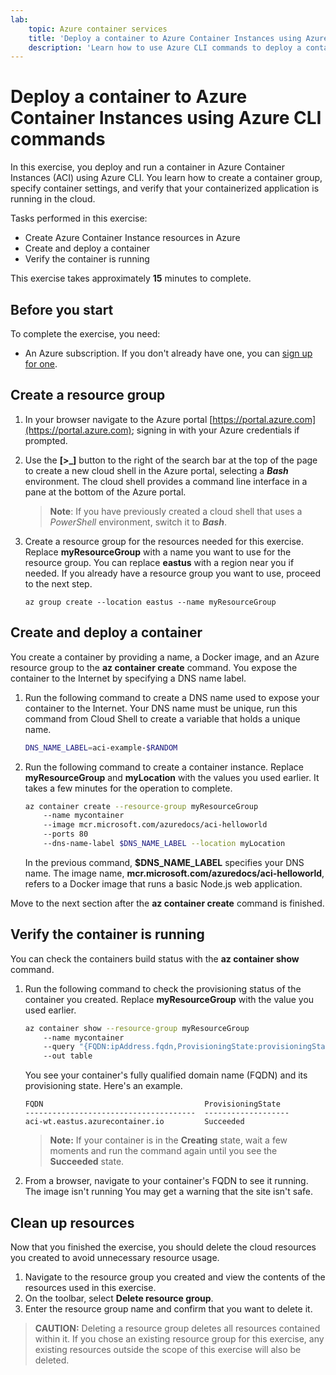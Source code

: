 ```yaml
---
lab:
    topic: Azure container services
    title: 'Deploy a container to Azure Container Instances using Azure CLI commands'
    description: 'Learn how to use Azure CLI commands to deploy a container to Azure Container Instances.'
---
```


# Deploy a container to Azure Container Instances using Azure CLI commands

In this exercise, you deploy and run a container in Azure Container Instances (ACI) using Azure CLI. You learn how to create a container group, specify container settings, and verify that your containerized application is running in the cloud.

Tasks performed in this exercise:

* Create Azure Container Instance resources in Azure
* Create and deploy a container
* Verify the container is running

This exercise takes approximately **15** minutes to complete.

## Before you start

To complete the exercise, you need:

* An Azure subscription. If you don't already have one, you can [sign up for one](https://azure.microsoft.com/).

## Create a resource group

1. In your browser navigate to the Azure portal [https://portal.azure.com](https://portal.azure.com); signing in with your Azure credentials if prompted.

1. Use the **[\>_]** button to the right of the search bar at the top of the page to create a new cloud shell in the Azure portal, selecting a ***Bash*** environment. The cloud shell provides a command line interface in a pane at the bottom of the Azure portal.

    > **Note**: If you have previously created a cloud shell that uses a *PowerShell* environment, switch it to ***Bash***.

1. Create a resource group for the resources needed for this exercise. Replace **myResourceGroup** with a name you want to use for the resource group. You can replace **eastus** with a region near you if needed. If you already have a resource group you want to use, proceed to the next step.

    ```
    az group create --location eastus --name myResourceGroup
    ```

## Create and deploy a container

You create a container by providing a name, a Docker image, and an Azure resource group to the **az container create** command. You expose the container to the Internet by specifying a DNS name label.

1. Run the following command to create a DNS name used to expose your container to the Internet. Your DNS name must be unique, run this command from Cloud Shell to create a variable that holds a unique name.

    ```bash
    DNS_NAME_LABEL=aci-example-$RANDOM
    ```

1. Run the following command to create a container instance. Replace **myResourceGroup** and **myLocation** with the values you used earlier. It takes a few minutes for the operation to complete.

    ```bash
    az container create --resource-group myResourceGroup 
        --name mycontainer 
        --image mcr.microsoft.com/azuredocs/aci-helloworld 
        --ports 80 
        --dns-name-label $DNS_NAME_LABEL --location myLocation
    ```

    In the previous command, **$DNS_NAME_LABEL** specifies your DNS name. The image name, **mcr.microsoft.com/azuredocs/aci-helloworld**, refers to a Docker image that runs a basic Node.js web application.

Move to the next section after the **az container create** command is finished.

## Verify the container is running

You can check the containers build status with the **az container show** command. 

1. Run the following command to check the provisioning status of the container you created. Replace **myResourceGroup** with the value you used earlier.

    ```bash
    az container show --resource-group myResourceGroup 
        --name mycontainer 
        --query "{FQDN:ipAddress.fqdn,ProvisioningState:provisioningState}" 
        --out table 
    ```

    You see your container's fully qualified domain name (FQDN) and its provisioning state. Here's an example.

    ```
    FQDN                                    ProvisioningState
    --------------------------------------  -------------------
    aci-wt.eastus.azurecontainer.io         Succeeded
    ```

    > **Note:** If your container is in the **Creating** state, wait a few moments and run the command again until you see the **Succeeded** state.

1. From a browser, navigate to your container's FQDN to see it running. The image isn't running You may get a warning that the site isn't safe.

## Clean up resources

Now that you finished the exercise, you should delete the cloud resources you created to avoid unnecessary resource usage.

1. Navigate to the resource group you created and view the contents of the resources used in this exercise.
1. On the toolbar, select **Delete resource group**.
1. Enter the resource group name and confirm that you want to delete it.

> **CAUTION:** Deleting a resource group deletes all resources contained within it. If you chose an existing resource group for this exercise, any existing resources outside the scope of this exercise will also be deleted.
